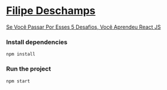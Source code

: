 # [Filipe Deschamps](https://www.youtube.com/FilipeDeschamps)

[Se Você Passar Por Esses 5 Desafios, Você Aprendeu React JS](https://www.youtube.com/watch?v=aJR7f45dBNs)

### Install dependencies

```
npm install
```

### Run the project

```
npm start
```